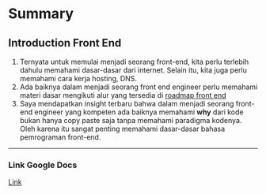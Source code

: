 # Summary
## Introduction Front End
1. Ternyata untuk memulai menjadi seorang front-end, kita perlu terlebih dahulu memahami dasar-dasar dari internet. Selain itu, kita juga perlu memahami cara kerja hosting, DNS.
2. Ada baiknya dalam menjadi seorang front end engineer perlu memahami materi dasar mengikuti alur yang tersedia di [roadmap front end](https://roadmap.sh/frontend)
3. Saya mendapatkan insight terbaru bahwa dalam menjadi seorang front-end engineer yang kompeten ada baiknya memahami **why** dari kode bukan hanya copy paste saja tanpa memahami paradigma kodenya. Oleh karena itu sangat penting memahami dasar-dasar bahasa pemrograman front-end.
------------------------------------------------------------------
### Link Google Docs 
[Link](https://docs.google.com/document/d/1qxvUHgtkkWaVshfp5j7L4jTMWT3zwIws7zHo0pSgc7E/edit?usp=sharing)